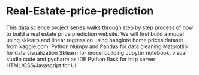 # Real-Estate-price-prediction
This data science project series walks through step by step process of how to build a real estate price prediction website. We will first build a model using sklearn and linear regression using banglore home prices dataset from kaggle.com. 
Python
Numpy and Pandas for data cleaning
Matplotlib for data visualization
Sklearn for model building
Jupyter notebook, visual studio code and pycharm as IDE
Python flask for http server
HTML/CSS/Javascript for UI
